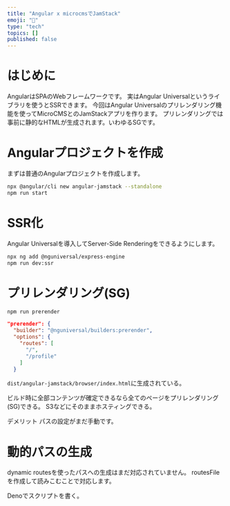 ```yaml
---
title: "Angular x microcmsでJamStack"
emoji: "🙆"
type: "tech"
topics: []
published: false
---
```


# はじめに

AngularはSPAのWebフレームワークです。
実はAngular Universalというライブラリを使うとSSRできます。
今回はAngular Universalのプリレンダリング機能を使ってMicroCMSとのJamStackアプリを作ります。
プリレンダリングでは事前に静的なHTMLが生成されます。いわゆるSGです。

# Angularプロジェクトを作成

まずは普通のAngularプロジェクトを作成します。

```bash
npx @angular/cli new angular-jamstack --standalone
npm run start
```

# SSR化

Angular Universalを導入してServer-Side Renderingをできるようにします。

```bash
npx ng add @nguniversal/express-engine
npm run dev:ssr
```

# プリレンダリング(SG)

```
npm run prerender
```

```json:angular.json
"prerender": {
  "builder": "@nguniversal/builders:prerender",
  "options": {
    "routes": [
      "/",
      "/profile"
    ]
  }
```

`dist/angular-jamstack/browser/index.html`に生成されている。

ビルド時に全部コンテンツが確定できるなら全てのページをプリレンダリング(SG)できる。 S3などにそのままホスティングできる。

デメリット パスの設定がまだ手動です。

# 動的パスの生成

dynamic routesを使ったパスへの生成はまだ対応されていません。
routesFileを作成して読みこむことで対応します。

Denoでスクリプトを書く。
